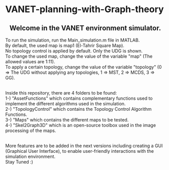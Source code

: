 # VANET-planning-with-Graph-theory

<h2 style="text-align: center">Welcome in the VANET environment simulator.</h2>
To run the simulation, run the Main_simulation.m file in MATLAB.<br>
By default, the used map is map1 (El-Tahrir Square Map).<br>
No topology control is applied by default. Only the UDG is shown.<br>
To change the used map, change the value of the variable "map" (The allowed values are 1:11).<br>
To apply a certain topology, change the value of the variable "topology" (0 => The UDG without applying any topologies, 1 => MST, 2 => MCDS, 3 => GG).<br><br>

Inside this repository, there are 4 folders to be found:<br>
1-) "AssetFunctions" which contains complementary functions used to implement the different algorithms used in the simulation.<br>
2-) "TopologyControl" which contains the Topology Control Algorithm Functions.<br>
3-) "Maps" which contains the different maps to be tested.<br>
4-) "Skel2Graph3D" which is an open-source toolbox used in the image processing of the maps.<br><br>

More features are to be added in the next versions including creating a GUI (Graphical User Interface), to enable user-friendly interactions with the simulation environment.<br>
Stay Tuned :)
